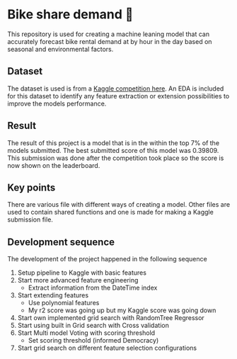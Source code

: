 # Bike share demand 🚴

This repository is used for creating a machine leaning model that can accurately forecast bike rental demand at by hour in the day based on seasonal and environmental factors.

## Dataset

The dataset is used is from a [Kaggle competition here]([https://link-url-here.org](https://www.kaggle.com/competitions/bike-sharing-demand/)).
An EDA is included for this dataset to identify any feature extraction or extension possibilities to improve the models performance.

## Result

The result of this project is a model that is in the within the top 7% of the models submitted.
The best submitted score of this model was 0.39809.
This submission was done after the competition took place so the score is now shown on the leaderboard.

## Key points

There are various file with different ways of creating a model. Other files are used to contain shared functions and one is made for making a Kaggle submission file.

## Development sequence

The development of the project happened in the following sequence

1. Setup pipeline to Kaggle with basic features
2. Start more advanced feature engineering
    - Extract information from the DateTime index
3. Start extending features
    - Use polynomial features
    - My r2 score was going up but my Kaggle score was going down
4. Start own implemented grid search with RandomTree Regressor
5. Start using built in Grid search with Cross validation 
6. Start Multi model Voting with scoring threshold
    - Set scoring threshold (informed Democracy)
7. Start grid search on different feature selection configurations